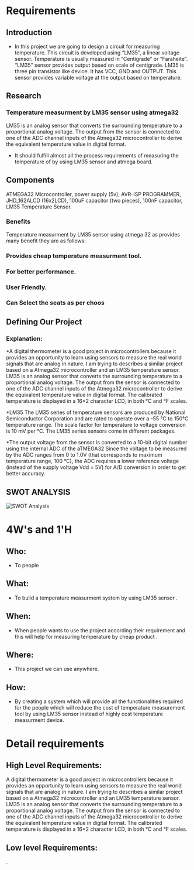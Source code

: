 
# Requirements
## Introduction
 * In this project we are going to design a circuit for measuring temperature. This circuit is developed using “LM35”, a linear voltage sensor. Temperature is usually measured in “Centigrade” or “Faraheite”. “LM35” sensor provides output based on scale of centigrade.
LM35 is three pin transistor like device. It has VCC, GND and OUTPUT. This sensor provides variable voltage at the output based on temperature.

## Research
### Temperature measurment by LM35 sensor using atmega32
LM35 is an analog sensor that converts the surrounding temperature to a proportional analog voltage. The output from the sensor is connected to one of the ADC channel inputs of the Atmega32 microcontroller to derive the equivalent temperature value in digital format. 

* It should fulfill almost all the process requirements of measuring the temperature of by using LM35 sensor and atmega board.	

## Components
ATMEGA32 Microcontroller, power supply (5v), AVR-ISP PROGRAMMER, JHD_162ALCD (16x2LCD), 100uF capacitor (two pieces), 100nF capacitor, LM35 Temperature Sensor.

### Benefits

Temperature measurment by LM35 sensor using atmega 32 as provides many benefit they are as follows:

### Provides cheap temperature measurment tool.

### For better performance.

### User Friendly.

### Can Select the seats as per choos


## Defining Our Project
### Explanation:
*A digital thermometer is a good project in microcontrollers because it provides an opportunity to learn using sensors to measure the real world signals that are analog in nature. I am trying to describes a similar project based on a Atmega32 microcontroller and an LM35 temperature sensor. LM35 is an analog sensor that converts the surrounding temperature to a proportional analog voltage. The output from the sensor is connected to one of the ADC channel inputs of the Atmega32 microcontroller to derive the equivalent temperature value in digital format. The calibrated temperature is displayed in a 16×2 character LCD, in both °C and °F scales.

*LM35
The LM35 series of temperature sensors are produced by National Semiconductor Corporation and are rated to operate over a -55 °C to 150°C temperature range. The scale factor for temperature to voltage conversion is 10 mV per °C. The LM35 series sensors come in different packages.

*The output voltage from the sensor is converted to a 10-bit digital number using the internal ADC of the aTMEGA32 Since the voltage to be measured by the ADC ranges from 0 to 1.0V (that corresponds to maximum temperature range, 100 °C), the ADC requires a lower reference voltage (instead of the supply voltage Vdd = 5V) for A/D conversion in order to get better accuracy.







## SWOT ANALYSIS
![SWOT Analysis]()

# 4W&#39;s and 1&#39;H

## Who:
* To people

## What:
* To bulid a temperature measurment system by using LM35 sensor .

## When:
* When people wants to use the project according their requirement  and this will help for measuring temperature by cheap product .

## Where:
* This project we can use anywhere.

## How:
* By creating a system which will provide all the functionalities required for the people which  will reduce the cost of temperature measurement tool by using LM35 sensor instead of highly cost temperature measurment device.

# Detail requirements
## High Level Requirements: 
A digital thermometer is a good project in microcontrollers because it provides an opportunity to learn using sensors to measure the real world signals that are analog in nature. I am trying to describes a similar project based on a Atmega32 microcontroller and an LM35 temperature sensor. LM35 is an analog sensor that converts the surrounding temperature to a proportional analog voltage. The output from the sensor is connected to one of the ADC channel inputs of the Atmega32 microcontroller to derive the equivalent temperature value in digital format. The calibrated temperature is displayed in a 16×2 character LCD, in both °C and °F scales.


##  Low level Requirements:




.
